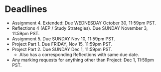 # Deadlines

- Assignment 4. Extended: Due WEDNESDAY October 30, 11:59pm PST.
- Reflections 4 (AEP / Study Strategies). Due SUNDAY November 3, 11:59pm PST.
- Assignment 5. Due SUNDAY Nov 10, 11:59pm PST.
- Project Part 1. Due FRIDAY, Nov 15, 11:59pm PST.
- Project Part 2. Due SUNDAY Dec 1, 11:59pm PST.
  - Also has a corresponding Reflections with same due date.
- Any marking requests for anything other than Project: Dec 1, 11:59pm PST.
